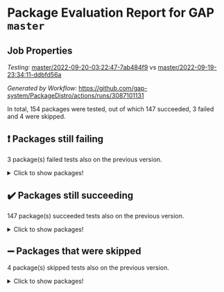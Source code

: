 # Package Evaluation Report for GAP `master`

## Job Properties

*Testing:* [master/2022-09-20-03:22:47-7ab484f9](https://github.com/gap-system/PackageDistro/blob/data/reports/master/2022-09-20-03:22:47-7ab484f9) vs [master/2022-09-19-23:34:11-ddbfd56a](https://github.com/gap-system/PackageDistro/blob/data/reports/master/2022-09-19-23:34:11-ddbfd56a)

*Generated by Workflow:* https://github.com/gap-system/PackageDistro/actions/runs/3087101131

In total, 154 packages were tested, out of which 147 succeeded, 3 failed and 4 were skipped.

## :exclamation: Packages still failing

3 package(s) failed tests also on the previous version.
<details><summary>Click to show packages!</summary>

- hap 1.47 [(failure)](https://github.com/gap-system/PackageDistro/actions/runs/3087101131/jobs/4992212277)
- packagemanager 1.3 [(failure)](https://github.com/gap-system/PackageDistro/actions/runs/3087101131/jobs/4992214675)
- recog 1.3.2 [(failure)](https://github.com/gap-system/PackageDistro/actions/runs/3087101131/jobs/4992215257)
</details>

## :heavy_check_mark: Packages still succeeding

147 package(s) succeeded tests also on the previous version.
<details><summary>Click to show packages!</summary>

- 4ti2interface 2022.09-01 [(success)](https://github.com/gap-system/PackageDistro/actions/runs/3087101131/jobs/4992209578)
- ace 5.6 [(success)](https://github.com/gap-system/PackageDistro/actions/runs/3087101131/jobs/4992209630)
- aclib 1.3.2 [(success)](https://github.com/gap-system/PackageDistro/actions/runs/3087101131/jobs/4992209682)
- agt 0.2 [(success)](https://github.com/gap-system/PackageDistro/actions/runs/3087101131/jobs/4992209718)
- alnuth 3.2.1 [(success)](https://github.com/gap-system/PackageDistro/actions/runs/3087101131/jobs/4992209757)
- anupq 3.2.6 [(success)](https://github.com/gap-system/PackageDistro/actions/runs/3087101131/jobs/4992209780)
- atlasrep 2.1.5 [(success)](https://github.com/gap-system/PackageDistro/actions/runs/3087101131/jobs/4992209821)
- autodoc 2022.07.10 [(success)](https://github.com/gap-system/PackageDistro/actions/runs/3087101131/jobs/4992209870)
- automata 1.15 [(success)](https://github.com/gap-system/PackageDistro/actions/runs/3087101131/jobs/4992209908)
- automgrp 1.3.2 [(success)](https://github.com/gap-system/PackageDistro/actions/runs/3087101131/jobs/4992209947)
- autpgrp 1.11 [(success)](https://github.com/gap-system/PackageDistro/actions/runs/3087101131/jobs/4992209984)
- cap 2022.09-14 [(success)](https://github.com/gap-system/PackageDistro/actions/runs/3087101131/jobs/4992210032)
- caratinterface 2.3.4 [(success)](https://github.com/gap-system/PackageDistro/actions/runs/3087101131/jobs/4992210083)
- cddinterface 2022.08.11 [(success)](https://github.com/gap-system/PackageDistro/actions/runs/3087101131/jobs/4992210167)
- circle 1.6.5 [(success)](https://github.com/gap-system/PackageDistro/actions/runs/3087101131/jobs/4992210231)
- classicpres 1.22 [(success)](https://github.com/gap-system/PackageDistro/actions/runs/3087101131/jobs/4992210289)
- cohomolo 1.6.10 [(success)](https://github.com/gap-system/PackageDistro/actions/runs/3087101131/jobs/4992210336)
- congruence 1.2.4 [(success)](https://github.com/gap-system/PackageDistro/actions/runs/3087101131/jobs/4992210384)
- corelg 1.56 [(success)](https://github.com/gap-system/PackageDistro/actions/runs/3087101131/jobs/4992210434)
- crime 1.6 [(success)](https://github.com/gap-system/PackageDistro/actions/runs/3087101131/jobs/4992210491)
- crisp 1.4.5 [(success)](https://github.com/gap-system/PackageDistro/actions/runs/3087101131/jobs/4992210531)
- crypting 0.10.2 [(success)](https://github.com/gap-system/PackageDistro/actions/runs/3087101131/jobs/4992210578)
- cryst 4.1.25 [(success)](https://github.com/gap-system/PackageDistro/actions/runs/3087101131/jobs/4992210622)
- crystcat 1.1.10 [(success)](https://github.com/gap-system/PackageDistro/actions/runs/3087101131/jobs/4992210668)
- ctbllib 1.3.4 [(success)](https://github.com/gap-system/PackageDistro/actions/runs/3087101131/jobs/4992210701)
- cubefree 1.19 [(success)](https://github.com/gap-system/PackageDistro/actions/runs/3087101131/jobs/4992210757)
- curlinterface 2.3.0 [(success)](https://github.com/gap-system/PackageDistro/actions/runs/3087101131/jobs/4992210814)
- cvec 2.7.6 [(success)](https://github.com/gap-system/PackageDistro/actions/runs/3087101131/jobs/4992210873)
- datastructures 0.2.7 [(success)](https://github.com/gap-system/PackageDistro/actions/runs/3087101131/jobs/4992210925)
- deepthought 1.0.5 [(success)](https://github.com/gap-system/PackageDistro/actions/runs/3087101131/jobs/4992210974)
- design 1.7 [(success)](https://github.com/gap-system/PackageDistro/actions/runs/3087101131/jobs/4992211032)
- difsets 2.3.1 [(success)](https://github.com/gap-system/PackageDistro/actions/runs/3087101131/jobs/4992211091)
- digraphs 1.6.0 [(success)](https://github.com/gap-system/PackageDistro/actions/runs/3087101131/jobs/4992211158)
- edim 1.3.5 [(success)](https://github.com/gap-system/PackageDistro/actions/runs/3087101131/jobs/4992211217)
- example 4.3.2 [(success)](https://github.com/gap-system/PackageDistro/actions/runs/3087101131/jobs/4992211272)
- examplesforhomalg 2022.08-04 [(success)](https://github.com/gap-system/PackageDistro/actions/runs/3087101131/jobs/4992211344)
- factint 1.6.3 [(success)](https://github.com/gap-system/PackageDistro/actions/runs/3087101131/jobs/4992211399)
- ferret 1.0.8 [(success)](https://github.com/gap-system/PackageDistro/actions/runs/3087101131/jobs/4992211457)
- fga 1.4.0 [(success)](https://github.com/gap-system/PackageDistro/actions/runs/3087101131/jobs/4992211493)
- fining 1.5 [(success)](https://github.com/gap-system/PackageDistro/actions/runs/3087101131/jobs/4992211535)
- float 1.0.3 [(success)](https://github.com/gap-system/PackageDistro/actions/runs/3087101131/jobs/4992211571)
- format 1.4.3 [(success)](https://github.com/gap-system/PackageDistro/actions/runs/3087101131/jobs/4992211603)
- forms 1.2.8 [(success)](https://github.com/gap-system/PackageDistro/actions/runs/3087101131/jobs/4992211642)
- fplsa 1.2.5 [(success)](https://github.com/gap-system/PackageDistro/actions/runs/3087101131/jobs/4992211689)
- fr 2.4.10 [(success)](https://github.com/gap-system/PackageDistro/actions/runs/3087101131/jobs/4992211713)
- francy 1.2.5 [(success)](https://github.com/gap-system/PackageDistro/actions/runs/3087101131/jobs/4992211744)
- fwtree 1.3 [(success)](https://github.com/gap-system/PackageDistro/actions/runs/3087101131/jobs/4992211776)
- gapdoc 1.6.6 [(success)](https://github.com/gap-system/PackageDistro/actions/runs/3087101131/jobs/4992211806)
- gauss 2022.09-01 [(success)](https://github.com/gap-system/PackageDistro/actions/runs/3087101131/jobs/4992211836)
- gaussforhomalg 2022.08-03 [(success)](https://github.com/gap-system/PackageDistro/actions/runs/3087101131/jobs/4992211864)
- gbnp 1.0.5 [(success)](https://github.com/gap-system/PackageDistro/actions/runs/3087101131/jobs/4992211900)
- generalizedmorphismsforcap 2022.08-01 [(success)](https://github.com/gap-system/PackageDistro/actions/runs/3087101131/jobs/4992211934)
- genss 1.6.7 [(success)](https://github.com/gap-system/PackageDistro/actions/runs/3087101131/jobs/4992211967)
- gradedmodules 2022.09-01 [(success)](https://github.com/gap-system/PackageDistro/actions/runs/3087101131/jobs/4992211996)
- gradedringforhomalg 2022.08-02 [(success)](https://github.com/gap-system/PackageDistro/actions/runs/3087101131/jobs/4992212043)
- grape 4.8.5 [(success)](https://github.com/gap-system/PackageDistro/actions/runs/3087101131/jobs/4992212080)
- groupoids 1.71 [(success)](https://github.com/gap-system/PackageDistro/actions/runs/3087101131/jobs/4992212109)
- grpconst 2.6.2 [(success)](https://github.com/gap-system/PackageDistro/actions/runs/3087101131/jobs/4992212140)
- guarana 0.96.3 [(success)](https://github.com/gap-system/PackageDistro/actions/runs/3087101131/jobs/4992212189)
- guava 3.17 [(success)](https://github.com/gap-system/PackageDistro/actions/runs/3087101131/jobs/4992212229)
- hapcryst 0.1.15 [(success)](https://github.com/gap-system/PackageDistro/actions/runs/3087101131/jobs/4992212319)
- hecke 1.5.3 [(success)](https://github.com/gap-system/PackageDistro/actions/runs/3087101131/jobs/4992212361)
- help 3.5 [(success)](https://github.com/gap-system/PackageDistro/actions/runs/3087101131/jobs/4992212398)
- homalg 2022.08-04 [(success)](https://github.com/gap-system/PackageDistro/actions/runs/3087101131/jobs/4992212438)
- homalgtocas 2022.09-01 [(success)](https://github.com/gap-system/PackageDistro/actions/runs/3087101131/jobs/4992212489)
- idrel 2.44 [(success)](https://github.com/gap-system/PackageDistro/actions/runs/3087101131/jobs/4992212541)
- images 1.3.1 [(success)](https://github.com/gap-system/PackageDistro/actions/runs/3087101131/jobs/4992212591)
- intpic 0.3.0 [(success)](https://github.com/gap-system/PackageDistro/actions/runs/3087101131/jobs/4992212636)
- io 4.7.2 [(success)](https://github.com/gap-system/PackageDistro/actions/runs/3087101131/jobs/4992212693)
- io_forhomalg 2022.09-01 [(success)](https://github.com/gap-system/PackageDistro/actions/runs/3087101131/jobs/4992212755)
- irredsol 1.4.3 [(success)](https://github.com/gap-system/PackageDistro/actions/runs/3087101131/jobs/4992212799)
- json 2.1.0 [(success)](https://github.com/gap-system/PackageDistro/actions/runs/3087101131/jobs/4992212853)
- jupyterkernel 1.4.1 [(success)](https://github.com/gap-system/PackageDistro/actions/runs/3087101131/jobs/4992212909)
- jupyterviz 1.5.6 [(success)](https://github.com/gap-system/PackageDistro/actions/runs/3087101131/jobs/4992212963)
- kan 1.34 [(success)](https://github.com/gap-system/PackageDistro/actions/runs/3087101131/jobs/4992213043)
- kbmag 1.5.9 [(success)](https://github.com/gap-system/PackageDistro/actions/runs/3087101131/jobs/4992213120)
- laguna 3.9.5 [(success)](https://github.com/gap-system/PackageDistro/actions/runs/3087101131/jobs/4992213183)
- liealgdb 2.2.1 [(success)](https://github.com/gap-system/PackageDistro/actions/runs/3087101131/jobs/4992213251)
- liepring 2.7 [(success)](https://github.com/gap-system/PackageDistro/actions/runs/3087101131/jobs/4992213299)
- liering 2.4.2 [(success)](https://github.com/gap-system/PackageDistro/actions/runs/3087101131/jobs/4992213347)
- linearalgebraforcap 2022.09-07 [(success)](https://github.com/gap-system/PackageDistro/actions/runs/3087101131/jobs/4992213391)
- localizeringforhomalg 2022.09-01 [(success)](https://github.com/gap-system/PackageDistro/actions/runs/3087101131/jobs/4992213442)
- loops 3.4.2 [(success)](https://github.com/gap-system/PackageDistro/actions/runs/3087101131/jobs/4992213497)
- lpres 1.0.3 [(success)](https://github.com/gap-system/PackageDistro/actions/runs/3087101131/jobs/4992213566)
- majoranaalgebras 1.4 [(success)](https://github.com/gap-system/PackageDistro/actions/runs/3087101131/jobs/4992213641)
- mapclass 1.4.6 [(success)](https://github.com/gap-system/PackageDistro/actions/runs/3087101131/jobs/4992213712)
- matgrp 0.70 [(success)](https://github.com/gap-system/PackageDistro/actions/runs/3087101131/jobs/4992213802)
- matricesforhomalg 2022.09-01 [(success)](https://github.com/gap-system/PackageDistro/actions/runs/3087101131/jobs/4992213862)
- modisom 2.5.3 [(success)](https://github.com/gap-system/PackageDistro/actions/runs/3087101131/jobs/4992213926)
- modulepresentationsforcap 2022.09-01 [(success)](https://github.com/gap-system/PackageDistro/actions/runs/3087101131/jobs/4992213973)
- modules 2022.09-01 [(success)](https://github.com/gap-system/PackageDistro/actions/runs/3087101131/jobs/4992214007)
- monoidalcategories 2022.09-05 [(success)](https://github.com/gap-system/PackageDistro/actions/runs/3087101131/jobs/4992214088)
- nconvex 2022.08-01 [(success)](https://github.com/gap-system/PackageDistro/actions/runs/3087101131/jobs/4992214149)
- nilmat 1.4.2 [(success)](https://github.com/gap-system/PackageDistro/actions/runs/3087101131/jobs/4992214204)
- nock 1.5 [(success)](https://github.com/gap-system/PackageDistro/actions/runs/3087101131/jobs/4992214296)
- normalizinterface 1.3.4 [(success)](https://github.com/gap-system/PackageDistro/actions/runs/3087101131/jobs/4992214367)
- nq 2.5.8 [(success)](https://github.com/gap-system/PackageDistro/actions/runs/3087101131/jobs/4992214421)
- numericalsgps 1.3.1 [(success)](https://github.com/gap-system/PackageDistro/actions/runs/3087101131/jobs/4992214478)
- openmath 11.5.1 [(success)](https://github.com/gap-system/PackageDistro/actions/runs/3087101131/jobs/4992214529)
- orb 4.8.5 [(success)](https://github.com/gap-system/PackageDistro/actions/runs/3087101131/jobs/4992214620)
- patternclass 2.4.2 [(success)](https://github.com/gap-system/PackageDistro/actions/runs/3087101131/jobs/4992214728)
- permut 2.0.4 [(success)](https://github.com/gap-system/PackageDistro/actions/runs/3087101131/jobs/4992214776)
- polenta 1.3.10 [(success)](https://github.com/gap-system/PackageDistro/actions/runs/3087101131/jobs/4992214827)
- polymaking 0.8.6 [(success)](https://github.com/gap-system/PackageDistro/actions/runs/3087101131/jobs/4992214874)
- primgrp 3.4.2 [(success)](https://github.com/gap-system/PackageDistro/actions/runs/3087101131/jobs/4992214925)
- profiling 2.5.0 [(success)](https://github.com/gap-system/PackageDistro/actions/runs/3087101131/jobs/4992214974)
- qpa 1.34 [(success)](https://github.com/gap-system/PackageDistro/actions/runs/3087101131/jobs/4992215028)
- quagroup 1.8.3 [(success)](https://github.com/gap-system/PackageDistro/actions/runs/3087101131/jobs/4992215077)
- radiroot 2.9 [(success)](https://github.com/gap-system/PackageDistro/actions/runs/3087101131/jobs/4992215114)
- rcwa 4.7.0 [(success)](https://github.com/gap-system/PackageDistro/actions/runs/3087101131/jobs/4992215165)
- rds 1.8 [(success)](https://github.com/gap-system/PackageDistro/actions/runs/3087101131/jobs/4992215207)
- repndecomp 1.2.1 [(success)](https://github.com/gap-system/PackageDistro/actions/runs/3087101131/jobs/4992215308)
- repsn 3.1.0 [(success)](https://github.com/gap-system/PackageDistro/actions/runs/3087101131/jobs/4992215345)
- resclasses 4.7.3 [(success)](https://github.com/gap-system/PackageDistro/actions/runs/3087101131/jobs/4992215389)
- ringsforhomalg 2022.09-01 [(success)](https://github.com/gap-system/PackageDistro/actions/runs/3087101131/jobs/4992215430)
- sco 2022.09-01 [(success)](https://github.com/gap-system/PackageDistro/actions/runs/3087101131/jobs/4992215470)
- scscp 2.3.1 [(success)](https://github.com/gap-system/PackageDistro/actions/runs/3087101131/jobs/4992215522)
- semigroups 5.0.2 [(success)](https://github.com/gap-system/PackageDistro/actions/runs/3087101131/jobs/4992215565)
- sglppow 2.2 [(success)](https://github.com/gap-system/PackageDistro/actions/runs/3087101131/jobs/4992215613)
- sgpviz 0.999.5 [(success)](https://github.com/gap-system/PackageDistro/actions/runs/3087101131/jobs/4992215662)
- simpcomp 2.1.14 [(success)](https://github.com/gap-system/PackageDistro/actions/runs/3087101131/jobs/4992215704)
- singular 2020.12.18 [(success)](https://github.com/gap-system/PackageDistro/actions/runs/3087101131/jobs/4992215738)
- sla 1.5.3 [(success)](https://github.com/gap-system/PackageDistro/actions/runs/3087101131/jobs/4992215786)
- smallgrp 1.5 [(success)](https://github.com/gap-system/PackageDistro/actions/runs/3087101131/jobs/4992215844)
- smallsemi 0.6.13 [(success)](https://github.com/gap-system/PackageDistro/actions/runs/3087101131/jobs/4992215898)
- sonata 2.9.4 [(success)](https://github.com/gap-system/PackageDistro/actions/runs/3087101131/jobs/4992215976)
- sophus 1.27 [(success)](https://github.com/gap-system/PackageDistro/actions/runs/3087101131/jobs/4992216048)
- spinsym 1.5.2 [(success)](https://github.com/gap-system/PackageDistro/actions/runs/3087101131/jobs/4992216118)
- standardff 0.9.4 [(success)](https://github.com/gap-system/PackageDistro/actions/runs/3087101131/jobs/4992216175)
- symbcompcc 1.3.2 [(success)](https://github.com/gap-system/PackageDistro/actions/runs/3087101131/jobs/4992216209)
- thelma 1.3 [(success)](https://github.com/gap-system/PackageDistro/actions/runs/3087101131/jobs/4992216250)
- tomlib 1.2.9 [(success)](https://github.com/gap-system/PackageDistro/actions/runs/3087101131/jobs/4992216302)
- toolsforhomalg 2022.09-05 [(success)](https://github.com/gap-system/PackageDistro/actions/runs/3087101131/jobs/4992216350)
- toric 1.9.5 [(success)](https://github.com/gap-system/PackageDistro/actions/runs/3087101131/jobs/4992216396)
- toricvarieties 2022.07.13 [(success)](https://github.com/gap-system/PackageDistro/actions/runs/3087101131/jobs/4992216434)
- transgrp 3.6.3 [(success)](https://github.com/gap-system/PackageDistro/actions/runs/3087101131/jobs/4992216461)
- ugaly 4.0.3 [(success)](https://github.com/gap-system/PackageDistro/actions/runs/3087101131/jobs/4992216519)
- unipot 1.5 [(success)](https://github.com/gap-system/PackageDistro/actions/runs/3087101131/jobs/4992216570)
- unitlib 4.1.0 [(success)](https://github.com/gap-system/PackageDistro/actions/runs/3087101131/jobs/4992216621)
- utils 0.76 [(success)](https://github.com/gap-system/PackageDistro/actions/runs/3087101131/jobs/4992216659)
- uuid 0.7 [(success)](https://github.com/gap-system/PackageDistro/actions/runs/3087101131/jobs/4992216707)
- walrus 0.9991 [(success)](https://github.com/gap-system/PackageDistro/actions/runs/3087101131/jobs/4992216756)
- wedderga 4.10.2 [(success)](https://github.com/gap-system/PackageDistro/actions/runs/3087101131/jobs/4992216795)
- xmod 2.88 [(success)](https://github.com/gap-system/PackageDistro/actions/runs/3087101131/jobs/4992216851)
- xmodalg 1.22 [(success)](https://github.com/gap-system/PackageDistro/actions/runs/3087101131/jobs/4992216898)
- yangbaxter 0.10.1 [(success)](https://github.com/gap-system/PackageDistro/actions/runs/3087101131/jobs/4992216948)
- zeromqinterface 0.14 [(success)](https://github.com/gap-system/PackageDistro/actions/runs/3087101131/jobs/4992216991)
</details>

## :heavy_minus_sign: Packages that were skipped

4 package(s) skipped tests also on the previous version.
<details><summary>Click to show packages!</summary>

- browse 1.8.14 [(skipped)](https://github.com/gap-system/PackageDistro/actions/runs/3087101131/jobs/4992115207)
- itc 1.5.1 [(skipped)](https://github.com/gap-system/PackageDistro/actions/runs/3087101131/jobs/4992115207)
- polycyclic 2.16 [(skipped)](https://github.com/gap-system/PackageDistro/actions/runs/3087101131/jobs/4992115207)
- xgap 4.31 [(skipped)](https://github.com/gap-system/PackageDistro/actions/runs/3087101131/jobs/4992115207)
</details>

